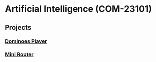 # Artificial Intelligence (COM-23101)

## Projects

### [Dominoes Player](https://github.com/SanchezPepe/Artificial-Intelligence/tree/master/DominoesAI)



### [Mini Router](https://github.com/SanchezPepe/Artificial-Intelligence/tree/master/miniRouter)
